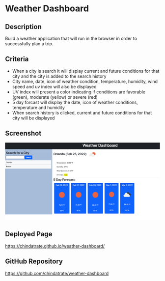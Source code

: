 # Weather Dashboard

## Description
Build a weather application that will run in the browser in order to successfully plan a trip.

## Criteria
- When a city is search it will display current and future conditions for that city and the city is added to the search history
- City name, date, icon of weather condition, temperature, humidity, wind speed and uv index will also be displayed
- UV index will present a color indicating if conditions are favorable (green), moderate (yellow) or severe (red)
- 5 day forcast will display the date, icon of weather conditions, temperature and humidity
- When search history is clicked, current and future conditions for that city will be displayed

## Screenshot
![Alt text](assets/images/weather.png)

## Deployed Page
https://chindatrate.github.io/weather-dashboard/

## GitHub Repository
https://github.com/chindatrate/weather-dashboard
